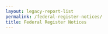 ```yaml
---
layout: legacy-report-list
permalink: /federal-register-notices/
title: Federal Register Notices
---
```

